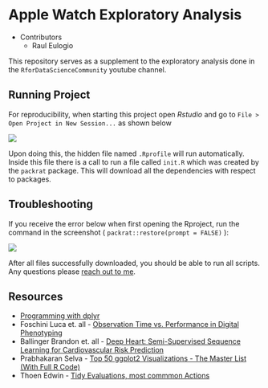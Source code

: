 # Apple Watch Exploratory Analysis

+ Contributors
	+ Raul Eulogio

This repository serves as a supplement to the exploratory analysis done in the `RforDataScienceCommunity` youtube channel. 


## Running Project

For reproducibility, when starting this project open *Rstudio* and go to `File > Open Project in New Session...` as shown below

<img src="https://raw.githubusercontent.com/raviolli77/apple_watch_data_analysis/master/reports/figures/10_open_project.png" />


Upon doing this, the hidden file named `.Rprofile` will run automatically. Inside this file there is a call to run a file called `init.R` which was created by the `packrat` package. This will download all the dependencies with respect to packages. 

## Troubleshooting

If you receive the error below when first opening the Rproject, run the command in the screenshot ( `packrat::restore(prompt = FALSE)` ):

<img src="https://raw.githubusercontent.com/raviolli77/apple_watch_data_analysis/master/reports/figures/11_packrat_fix.png" />

After all files successfully downloaded, you should be able to run all scripts. Any questions please [reach out to me](https://www.linkedin.com/in/raul-eulogio/). 

## Resources


+ [Programming with dplyr](https://dplyr.tidyverse.org/articles/programming.html)
+ Foschini Luca et. all - [Observation Time vs. Performance in Digital Phenotyping](https://evidation.com/wp-content/uploads/2017/10/observation-time-vs-performance-in-digital-phenotyping.pdf)
+ Ballinger Brandon  et. all - [Deep Heart: Semi-Supervised Sequence Learning for Cardiovascular Risk Prediction](https://arxiv.org/pdf/1802.02511.pdf) 
+ Prabhakaran Selva - [Top 50 ggplot2 Visualizations - The Master List (With Full R Code)](http://r-statistics.co/Top50-Ggplot2-Visualizations-MasterList-R-Code.html)
+ Thoen Edwin - [Tidy Evaluations, most commmon Actions](https://edwinth.github.io/blog/dplyr-recipes/)
